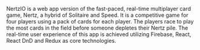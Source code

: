 
NertzIO is a web app version of the fast-paced, real-time multiplayer card game, Nertz, a hybrid of Solitaire and Speed. It is a competitive game for four players using a pack of cards for each player. The players race to play the most cards in the field before someone depletes their Nertz pile. The real-time user experience of this app is achieved utilizing Firebase, React, React DnD and Redux as core technologies.
